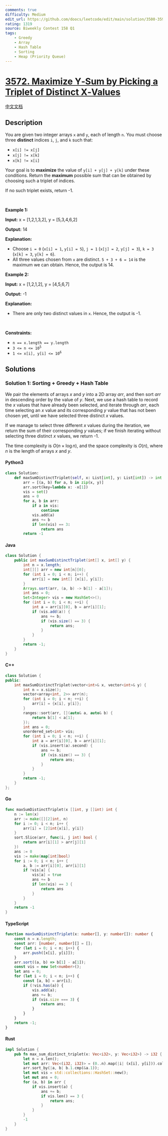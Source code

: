 ```yaml
---
comments: true
difficulty: Medium
edit_url: https://github.com/doocs/leetcode/edit/main/solution/3500-3599/3572.Maximize%20Y%E2%80%91Sum%20by%20Picking%20a%20Triplet%20of%20Distinct%20X%E2%80%91Values/README_EN.md
rating: 1319
source: Biweekly Contest 158 Q1
tags:
    - Greedy
    - Array
    - Hash Table
    - Sorting
    - Heap (Priority Queue)
---
```


<!-- problem:start -->

# [3572. Maximize Y‑Sum by Picking a Triplet of Distinct X‑Values](https://leetcode.com/problems/maximize-ysum-by-picking-a-triplet-of-distinct-xvalues)

[中文文档](/solution/3500-3599/3572.Maximize%20Y%E2%80%91Sum%20by%20Picking%20a%20Triplet%20of%20Distinct%20X%E2%80%91Values/README.md)

## Description

<!-- description:start -->

<p>You are given two integer arrays <code>x</code> and <code>y</code>, each of length <code>n</code>. You must choose three <strong>distinct</strong> indices <code>i</code>, <code>j</code>, and <code>k</code> such that:</p>

<ul>
	<li><code>x[i] != x[j]</code></li>
	<li><code>x[j] != x[k]</code></li>
	<li><code>x[k] != x[i]</code></li>
</ul>

<p>Your goal is to <strong>maximize</strong> the value of <code>y[i] + y[j] + y[k]</code> under these conditions. Return the <strong>maximum</strong> possible sum that can be obtained by choosing such a triplet of indices.</p>

<p>If no such triplet exists, return -1.</p>

<p>&nbsp;</p>
<p><strong class="example">Example 1:</strong></p>

<div class="example-block">
<p><strong>Input:</strong> <span class="example-io">x = [1,2,1,3,2], y = [5,3,4,6,2]</span></p>

<p><strong>Output:</strong> <span class="example-io">14</span></p>

<p><strong>Explanation:</strong></p>

<ul>
	<li>Choose <code>i = 0</code> (<code>x[i] = 1</code>, <code>y[i] = 5</code>), <code>j = 1</code> (<code>x[j] = 2</code>, <code>y[j] = 3</code>), <code>k = 3</code> (<code>x[k] = 3</code>, <code>y[k] = 6</code>).</li>
	<li>All three values chosen from <code>x</code> are distinct. <code>5 + 3 + 6 = 14</code> is the maximum we can obtain. Hence, the output is 14.</li>
</ul>
</div>

<p><strong class="example">Example 2:</strong></p>

<div class="example-block">
<p><strong>Input:</strong> <span class="example-io">x = [1,2,1,2], y = [4,5,6,7]</span></p>

<p><strong>Output:</strong> <span class="example-io">-1</span></p>

<p><strong>Explanation:</strong></p>

<ul>
	<li>There are only two distinct values in <code>x</code>. Hence, the output is -1.</li>
</ul>
</div>

<p>&nbsp;</p>
<p><strong>Constraints:</strong></p>

<ul>
	<li><code>n == x.length == y.length</code></li>
	<li><code>3 &lt;= n &lt;= 10<sup>5</sup></code></li>
	<li><code>1 &lt;= x[i], y[i] &lt;= 10<sup>6</sup></code></li>
</ul>

<!-- description:end -->

## Solutions

<!-- solution:start -->

### Solution 1: Sorting + Greedy + Hash Table

We pair the elements of arrays $x$ and $y$ into a 2D array $\textit{arr}$, and then sort $\textit{arr}$ in descending order by the value of $y$. Next, we use a hash table to record the $x$ values that have already been selected, and iterate through $\textit{arr}$, each time selecting an $x$ value and its corresponding $y$ value that has not been chosen yet, until we have selected three distinct $x$ values.

If we manage to select three different $x$ values during the iteration, we return the sum of their corresponding $y$ values; if we finish iterating without selecting three distinct $x$ values, we return -1.

The time complexity is $O(n \times \log n)$, and the space complexity is $O(n)$, where $n$ is the length of arrays $\textit{x}$ and $\textit{y}$.

<!-- tabs:start -->

#### Python3

```python
class Solution:
    def maxSumDistinctTriplet(self, x: List[int], y: List[int]) -> int:
        arr = [(a, b) for a, b in zip(x, y)]
        arr.sort(key=lambda x: -x[1])
        vis = set()
        ans = 0
        for a, b in arr:
            if a in vis:
                continue
            vis.add(a)
            ans += b
            if len(vis) == 3:
                return ans
        return -1
```

#### Java

```java
class Solution {
    public int maxSumDistinctTriplet(int[] x, int[] y) {
        int n = x.length;
        int[][] arr = new int[n][0];
        for (int i = 0; i < n; i++) {
            arr[i] = new int[] {x[i], y[i]};
        }
        Arrays.sort(arr, (a, b) -> b[1] - a[1]);
        int ans = 0;
        Set<Integer> vis = new HashSet<>();
        for (int i = 0; i < n; ++i) {
            int a = arr[i][0], b = arr[i][1];
            if (vis.add(a)) {
                ans += b;
                if (vis.size() == 3) {
                    return ans;
                }
            }
        }
        return -1;
    }
}
```

#### C++

```cpp
class Solution {
public:
    int maxSumDistinctTriplet(vector<int>& x, vector<int>& y) {
        int n = x.size();
        vector<array<int, 2>> arr(n);
        for (int i = 0; i < n; ++i) {
            arr[i] = {x[i], y[i]};
        }
        ranges::sort(arr, [](auto& a, auto& b) {
            return b[1] < a[1];
        });
        int ans = 0;
        unordered_set<int> vis;
        for (int i = 0; i < n; ++i) {
            int a = arr[i][0], b = arr[i][1];
            if (vis.insert(a).second) {
                ans += b;
                if (vis.size() == 3) {
                    return ans;
                }
            }
        }
        return -1;
    }
};
```

#### Go

```go
func maxSumDistinctTriplet(x []int, y []int) int {
	n := len(x)
	arr := make([][2]int, n)
	for i := 0; i < n; i++ {
		arr[i] = [2]int{x[i], y[i]}
	}
	sort.Slice(arr, func(i, j int) bool {
		return arr[i][1] > arr[j][1]
	})
	ans := 0
	vis := make(map[int]bool)
	for i := 0; i < n; i++ {
		a, b := arr[i][0], arr[i][1]
		if !vis[a] {
			vis[a] = true
			ans += b
			if len(vis) == 3 {
				return ans
			}
		}
	}
	return -1
}
```

#### TypeScript

```ts
function maxSumDistinctTriplet(x: number[], y: number[]): number {
    const n = x.length;
    const arr: [number, number][] = [];
    for (let i = 0; i < n; i++) {
        arr.push([x[i], y[i]]);
    }
    arr.sort((a, b) => b[1] - a[1]);
    const vis = new Set<number>();
    let ans = 0;
    for (let i = 0; i < n; i++) {
        const [a, b] = arr[i];
        if (!vis.has(a)) {
            vis.add(a);
            ans += b;
            if (vis.size === 3) {
                return ans;
            }
        }
    }
    return -1;
}
```

#### Rust

```rust
impl Solution {
    pub fn max_sum_distinct_triplet(x: Vec<i32>, y: Vec<i32>) -> i32 {
        let n = x.len();
        let mut arr: Vec<(i32, i32)> = (0..n).map(|i| (x[i], y[i])).collect();
        arr.sort_by(|a, b| b.1.cmp(&a.1));
        let mut vis = std::collections::HashSet::new();
        let mut ans = 0;
        for (a, b) in arr {
            if vis.insert(a) {
                ans += b;
                if vis.len() == 3 {
                    return ans;
                }
            }
        }
        -1
    }
}
```

<!-- tabs:end -->

<!-- solution:end -->

<!-- problem:end -->
